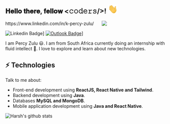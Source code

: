 <h2> 𝐇𝐞𝐥𝐥𝐨 𝐭𝐡𝐞𝐫𝐞, 𝐟𝐞𝐥𝐥𝐨𝐰 <𝚌𝚘𝚍𝚎𝚛𝚜/>! <img src="https://raw.githubusercontent.com/ABSphreak/ABSphreak/master/gifs/Hi.gif" width="30px"></h2>

<img align='right' src='https://user-images.githubusercontent.com/5713670/87202985-820dcb80-c2b6-11ea-9f56-7ec461c497c3.gif' width='200"'>
https://www.linkedin.com/in/k-percy-zulu/

![Linkedin Badge](https://img.shields.io/badge/-harshkumarkhatri-blue?style=flat-square&logo=Linkedin&logoColor=white&link=https://www.linkedin.com/in/k-percy-zulu/)] 
[![Outlook Badge](https://img.shields.io/badge/-mailpercyzulu2@outlook.com-c14438?style=flat-square&logo=Gmail&logoColor=white&link=mailto:mailharshkhatri@gmail.com)](mailto:percyzulu2@outlook.com)]

I am Percy Zulu 😃. I am from South Africa currently doing an internship with fluid intellect 🏫. I love to explore and learn about new technologies.

## ⚡ Technologies
Talk to me about:
- Front-end development using **ReactJS, React Native and Tailwind**.
- Backend development using **Java**.
- Databases **MySQL and MongoDB**.  
- Mobile application development using **Java and React Native**.
  

![Harsh's github stats](https://github-readme-stats.vercel.app/api?username=picvet&hide=["issues"]&show_icons=true)

